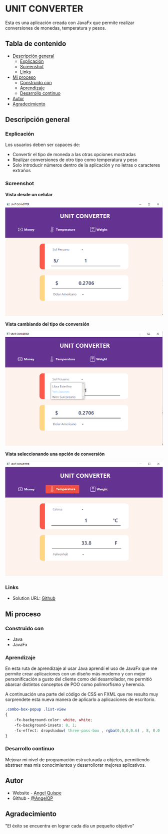 # UNIT CONVERTER

Esta es una aplicación creada con JavaFx que permite realizar conversiones de monedas, temperatura y pesos.

## Tabla de contenido

- [Descripción general](#descripción-general)
  - [Explicación](#explicación)
  - [Screenshot](#screenshot)
  - [Links](#links)
- [Mi proceso](#mi-proceso)
  - [Construido con](#construido-con)
  - [Aprendizaje](#aprendizaje)
  - [Desarrollo continuo](#desarrollo-continuo)
- [Autor](#autor)
- [Agradecimiento](#agradecimiento)


## Descripción general

### Explicación

Los usuarios deben ser capaces de:

- Convertir el tipo de moneda a las otras opciones mostradas
- Realizar conversiones de otro tipo como temperatura y peso
- Solo introducir números dentro de la aplicación y no letras o caracteres extraños

### Screenshot

**Vista desde un celular**


![Vista del aplicativo](./src/imagesGit/vista-general.png)

**Vista cambiando del tipo de conversión**


![Vista cambiando del tipo de conversión](./src/imagesGit/combobox.png)

**Vista seleccionando una opción de conversión**


![Vista seleccionando una opción de conversión](./src/imagesGit/temperature.png)


### Links

- Solution URL: [Github](https://github.com/AngelQP/Conversor-Monedas-Alura.git)

## Mi proceso

### Construido con

- Java
- JavaFx

### Aprendizaje

En esta ruta de aprendizaje al usar Java aprendí el uso de JavaFx que me permite crear aplicaciones con un diseño más moderno y con mejor personificación a gusto del cliente como del desarrollador, me permitió abarcar distintos conceptos de POO como polimorfismo y herencia.

A continuación una parte del código de CSS en FXML que me resulto muy sorprendete esta nueva manera de aplicarlo a aplicaciones de escritorio.

```CSS
.combo-box-popup .list-view 
{
    -fx-background-color: white, white;
    -fx-background-insets: 0, 1;
    -fx-effect: dropshadow( three-pass-box , rgba(0,0,0,0.6) , 8, 0.0 , 0 , 0 );
} 
```

### Desarrollo continuo

Mejorar mi nivel de programación estructurada a objetos, permitiendo abstraer mas mis conocimientos y desarrollorar mejores aplicativos.

## Autor

- Website - [Angel Quispe](https://portafolio-principal-8fr6.onrender.com/)
- Github - [@AngelQP](https://github.com/AngelQP)

## Agradecimiento

"El éxito se encuentra en lograr cada día un pequeño objetivo"

